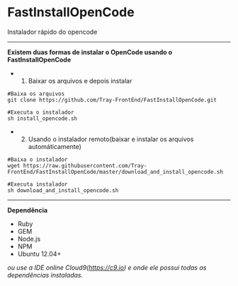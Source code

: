 # FastInstallOpenCode
Instalador rápido do opencode 

-------
**Existem duas formas de instalar o OpenCode usando o FastInstallOpenCode**

- 1. Baixar os arquivos e depois instalar

``` shell
#Baixa os arquivos
git clone https://github.com/Tray-FrontEnd/FastInstallOpenCode.git

#Executa o instalador
sh install_opencode.sh
```

- 2. Usando o instalador remoto(baixar e instalar os arquivos automáticamente)

``` shell
#Baixa o instalador
wget https://raw.githubusercontent.com/Tray-FrontEnd/FastInstallOpenCode/master/download_and_install_opencode.sh

#Executa instalador
sh download_and_install_opencode.sh
```

------------
**Dependência**

- Ruby
- GEM
- Node.js
- NPM
- Ubuntu 12.04+

_ou use a IDE online Cloud9(https://c9.io) e onde ele possui todas as dependências instaladas._
